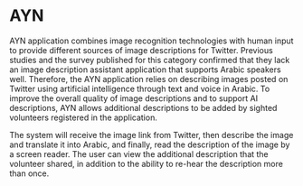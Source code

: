 # AYN

AYN application combines image recognition technologies with human input to provide different sources of image descriptions for Twitter. 
Previous studies and the survey published for this category confirmed that they lack an image description assistant application that supports Arabic speakers well. Therefore, the AYN application relies on describing images posted on Twitter using artificial intelligence through text and voice in Arabic. 
To improve the overall quality of image descriptions and to support AI descriptions, AYN allows additional descriptions to be added by sighted volunteers registered in the application.

The system will receive the image link from Twitter, then describe the image and translate it into Arabic, and finally, read the description of the image by a screen reader. The user can view the additional description that the volunteer shared, in addition to the ability to re-hear the description more than once.


